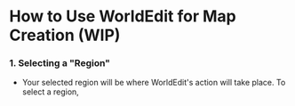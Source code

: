# How to Use WorldEdit for Map Creation (WIP)
### 1. Selecting a "Region"
* Your selected region will be where WorldEdit's action will take place. To select a region, 
